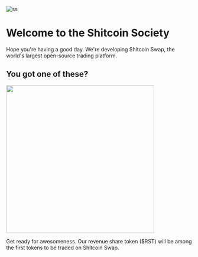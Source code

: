 ![ss](https://github.com/user-attachments/assets/f7c9919f-efd3-412f-a988-ed53d4e2b1b4)

# Welcome to the Shitcoin Society

Hope you're having a good day. We're developing Shitcoin Swap, the world's largest open-source trading platform.

## You got one of these?

<img src="https://github.com/user-attachments/assets/2d148a06-cecb-4bb8-9fcf-984036535ba1" width="400">

Get ready for awesomeness. Our revenue share token ($RST) will be among the first tokens to be traded on Shitcoin Swap.
